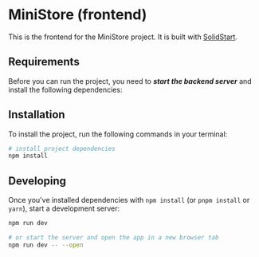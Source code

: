 # MiniStore (frontend)

This is the frontend for the MiniStore project. It is built with [SolidStart](https://start.solidjs.com/).

## Requirements
Before you can run the project, you need to ***start the backend server*** and install the following dependencies:

## Installation

To install the project, run the following commands in your terminal:

```bash
# install project dependencies
npm install
```

## Developing

Once you've  installed dependencies with `npm install` (or `pnpm install` or `yarn`), start a development server:

```bash
npm run dev

# or start the server and open the app in a new browser tab
npm run dev -- --open
```
